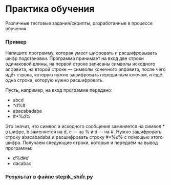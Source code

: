 # Практика обучения
Различные тестовые задания/скрипты, разработанные в процессе обучения

### Пример
Напишите программу, которая умеет шифровать и расшифровывать шифр подстановки. Программа принимает на вход две строки
одинаковой длины, на первой строке записаны символы исходного алфавита, на второй строке — символы конечного алфавита,
после чего идёт строка, которую нужно зашифровать переданным ключом, и ещё одна строка, которую нужно расшифровать.

Пусть, например, на вход программе передано:
- abcd
- *d%#
- abacabadaba
- #*%*d*%

Это значит, что символ a исходного сообщения заменяется на символ * в шифре, b заменяется на d, c — на % и d — на #.
Нужно зашифровать строку abacabadaba и расшифровать строку #*%*d*% с помощью этого шифра. Получаем следующие строки,
 которые и передаём на вывод программы:
- *d*%*d*#*d*
- dacabac
### Результат в файле stepik_shifr.py
